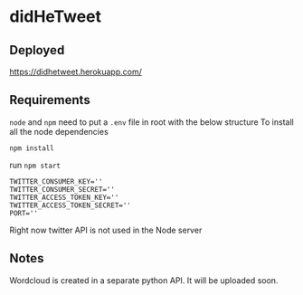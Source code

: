 # didHeTweet

## Deployed
https://didhetweet.herokuapp.com/

## Requirements
`node` and `npm`
need to put a `.env` file in root with the below structure
To install all the node dependencies
```
npm install
```
run `npm start`
```
TWITTER_CONSUMER_KEY=''
TWITTER_CONSUMER_SECRET=''
TWITTER_ACCESS_TOKEN_KEY=''
TWITTER_ACCESS_TOKEN_SECRET=''
PORT=''
```
Right now twitter API is not used in the Node server

## Notes
Wordcloud is created in a separate python API. It will be uploaded soon.
